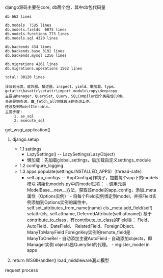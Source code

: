 
django源码主要在core, db两个包，其中db包代码量

    db 662 lines
    
    db.models  7585 lines
    db.models.fields  6075 lines
    db.models.functions 773 lines
    db.models.sql 4320 lines
    
    db.backends 434 lines
    db.backends.base 3192 lines
    db.backends.mysql 1256 lines
    
    db.migrations 4261 lines
    db.migrations.operations 1562 lines
    
    total: 30120 lines
    
    涉及到元类、装饰器、描述器、inspect、yield、懒加载、type。
    getattr\hasattr\setattr\import_module\copy\deepcopy
    主要由Manager、QuerySet、Query、SQLCompiler四个类完成CURD。
    查询是懒查询，由_fetch_all完成真正的查询工作。
    还涉及到ModelIterable。
    主要步骤：
        1. as_sql
        2. execute_sql
        
        
get_wsgi_application()
   1. django.setup
      - 1.1 settings 
         - LazySettings() -- LazySettings(LazyObject)
         - 懒加载：先加载global_settings，后加载自定义settings_module
      - 1.2 configure_logging
      - 1.3 apps.populate(settings.INSTALLED_APPS)（thread-safe）
         - self.app_configs -- AppConfig可作钩子，加载每个app下的models模块
           初始化models.py中的model过程：
               - 调用元类ModelBase__new__方法，获取该model的app_config，添加_meta属性（Options实例）
                   - 将每个Field实例绑定到model，并把Field实例添加到Options实例的属性中。
                       self.set_attributes_from_name(name)
                       cls._meta.add_field(self)
                       setattr(cls, self.attname, DeferredAttribute(self.attname))
                       基于contribute_to_class，有contribute_to_class的Field类：
                            Field、AutoField、DateField、
                            RelatedField、ForeignObject、ManyToManyField
                       ForeignKey实例的remote_field是ManyToOneRel
                   - 自动添加主键AutoField
                   - 自动添加objects，即Manager实例
                     objects是QuerySet的代理。
                   - register_model in apps   
                     
   2. return WSGIHandler()
     load_middleware漏斗模型
     
request process 
             
